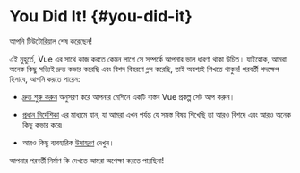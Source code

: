 # You Did It! {#you-did-it}

আপনি টিউটোরিয়াল শেষ করেছেন!

এই মুহুর্তে, Vue এর সাথে কাজ করতে কেমন লাগে সে সম্পর্কে আপনার ভাল ধারণা থাকা উচিত। যাইহোক, আমরা অনেক কিছু সত্যিই দ্রুত কভার করেছি এবং বিশদ বিবরণে গ্লস করেছি, তাই অবশ্যই শিখতে থাকুন! পরবর্তী পদক্ষেপ হিসাবে, আপনি করতে পারেন:

- [দ্রুত শুরু করুন](/guide/quick-start.html) অনুসরণ করে আপনার মেশিনে একটি বাস্তব Vue প্রকল্প সেট আপ করুন।

- [প্রধান নির্দেশিকা](/guide/essentials/application.html) এর মাধ্যমে যান, যা আমরা এখন পর্যন্ত যে সমস্ত বিষয় শিখেছি তা আরও বিশদে এবং আরও অনেক কিছু কভার করে৷

- আরও কিছু ব্যবহারিক [উদাহরণ](/examples/) দেখুন।

আপনার পরবর্তী নির্মাণ কি দেখতে আমরা অপেক্ষা করতে পারছিনা!
